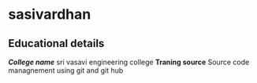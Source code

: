 # sasivardhan
## Educational details
***College name*** sri vasavi engineering college
**Traning source** Source code managnement using git and git hub
